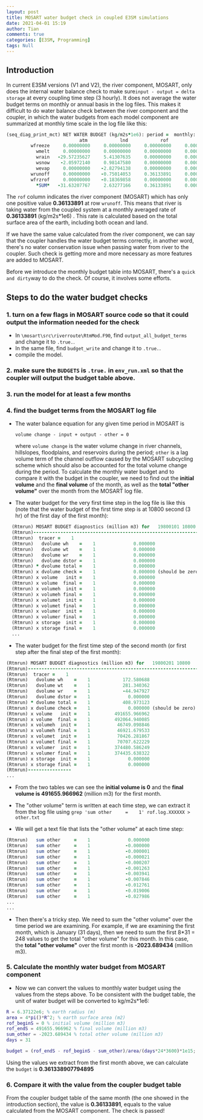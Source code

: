 ```yaml
---
layout: post
title: MOSART water budget check in coupled E3SM simulations
date: 2021-04-01 15:19
author: Tian
comments: true
categories: [E3SM, Programming]
tags: Null
---
```

## Introduction

In current E3SM versions (V1 and V2), the river component, MOSART, only does the internal water balance check to make sure`input - output = delta storage` at every coupling time step (3 hourly). It does not average the water budget terms on monthly or annual basis in the log files. This makes it difficult to do water balance check between the river component and the coupler, in which the water budgets from each model component are summarized at monthly time scale in the log file like this:

```fortran
(seq_diag_print_mct) NET WATER BUDGET (kg/m2s*1e6): period =  monthly: date =  19800201     0
                           atm            lnd            rof            ocn         ice nh         ice sh            glc        *SUM*  
         wfreeze     0.00000000     0.00000000     0.00000000     0.00000000     0.00000000     0.00000000     0.00000000     0.00000000
           wmelt     0.00000000     0.00000000     0.00000000     0.00000000     0.00000000     0.00000000     0.00000000     0.00000000
           wrain   -29.57235627     5.41307635     0.00000000     0.00000000     0.00000000     0.00000000     0.00000000   -24.15927992
           wsnow    -2.05972140     0.98147580     0.00000000     0.00000000     0.00000000     0.00000000     0.00000000    -1.07824559
           wevap     0.00000000    -2.82794138     0.00000000     0.00000000     0.00000000     0.00000000     0.00000000    -2.82794138
         wrunoff     0.00000000    -0.75014053     0.36133891     0.00000000     0.00000000     0.00000000     0.00000000    -0.38880162
         wfrzrof     0.00000000    -0.18369858     0.00000000     0.00000000     0.00000000     0.00000000     0.00000000    -0.18369858
           *SUM*   -31.63207767     2.63277166     0.36133891     0.00000000     0.00000000     0.00000000     0.00000000   -28.63796710
```

The `rof` column indicates the river component (MOSART) which has only one positive value **0.36133891** at row `wrunoff`. This means that river is taking water from the coupled system at a monthly averaged rate of **0.36133891** (kg/m2s*1e6)  . This rate is calculated based on the total surface area of the earth, including both ocean and land. 

If we have the same value calculated from the river component, we can say that the coupler handles the water budget terms correctly, in another word, there's no water conservation issue when passing water from river to the coupler. Such check is getting more and more necessary as more features are added to MOSART.

Before we introduce the monthly budget table into MOSART, there's a `quick and dirty`way to do the check. Of course, it involves some efforts.  

## Steps to do the water budget checks

### 1. turn on a few flags in MOSART source code so that it could output the information needed for the check

- In `\mosart\src\riverroute\RtmMod.F90`, find `output_all_budget_terms` and change it to `.true.`.
- In the same file, find `budget_write` and change it to `.true.`.
- compile the model.

### 2. make sure the `BUDGETS` is `.true.` in `env_run.xml` so that the coupler will output the budget table above.

### 3. run the model for at least a few months

### 4. find the budget terms from the MOSART log file

- The water balance equation for any given time period in MOSART is

  `volume change - input + output - other = 0`

  where `volume change` is the water volume change in river channels, hillslopes, floodplains, and reservoirs during the period; `other` is a lag volume term of the channel outflow caused by the MOSART subcycling scheme which should also be accounted for the total volume change during the period. To calculate the monthly water budget and to compare it with the budget in the coupler, we need to find out the **initial volume** and the **final volume** of the month, as well as the **total "other volume"** over the month from the MOSART log file.

- The water budget for the very first time step in the log file is like this (note that the water budget of the first time step is at 10800 second (3 hr) of the first day of the first month):
```fortran
  (Rtmrun) MOSART BUDGET diagnostics (million m3) for   19800101 10800
  (Rtmrun)-----------------------------------------------------------------
  (Rtmrun)  tracer =    1
  (Rtmrun)   dvolume wh    =    1              0.000000
  (Rtmrun)   dvolume wt    =    1              0.000000
  (Rtmrun)   dvolume wr    =    1              0.000000
  (Rtmrun)   dvolume dstor =    1              0.000000
  (Rtmrun) * dvolume total =    1              0.000000
  (Rtmrun) x dvolume check =    1              0.000000 (should be zero)
  (Rtmrun) x volume   init =    1              0.000000
  (Rtmrun) x volume  final =    1              0.000000
  (Rtmrun) x volumeh  init =    1              0.000000
  (Rtmrun) x volumeh final =    1              0.000000
  (Rtmrun) x volumet  init =    1              0.000000
  (Rtmrun) x volumet final =    1              0.000000
  (Rtmrun) x volumer  init =    1              0.000000
  (Rtmrun) x volumer final =    1              0.000000
  (Rtmrun) x storage  init =    1              0.000000
  (Rtmrun) x storage final =    1              0.000000
  ...
```
- The water budget for the first time step of the second month (or first step after the final step of the first month):
```fortran
(Rtmrun) MOSART BUDGET diagnostics (million m3) for   19800201 10800
(Rtmrun)-----------------------------------------------------------------
(Rtmrun)  tracer =    1
(Rtmrun)   dvolume wh    =    1            172.580688
(Rtmrun)   dvolume wt    =    1            281.340362
(Rtmrun)   dvolume wr    =    1            -44.947927
(Rtmrun)   dvolume dstor =    1              0.000000
(Rtmrun) * dvolume total =    1            408.973123
(Rtmrun) x dvolume check =    1              0.000000 (should be zero)
(Rtmrun) x volume   init =    1         491655.966962
(Rtmrun) x volume  final =    1         492064.940085
(Rtmrun) x volumeh  init =    1          46749.098846
(Rtmrun) x volumeh final =    1          46921.679533
(Rtmrun) x volumet  init =    1          70426.281867
(Rtmrun) x volumet final =    1          70707.622229
(Rtmrun) x volumer  init =    1         374480.586249
(Rtmrun) x volumer final =    1         374435.638322
(Rtmrun) x storage  init =    1              0.000000
(Rtmrun) x storage final =    1              0.000000
(Rtmrun)----------------
...
```
- From the two tables we can see the **initial volume is 0** and the **final volume is 491655.966962** (million m3) for the first month.

-  The "other volume" term is written at each time step, we can extract it from the log file using 
  `grep 'sum other     =    1' rof.log.XXXXXX > other.txt`

- We will get a text file that lists the "other volume" at each time step:
 ```fortran
(Rtmrun)   sum other     =    1              0.000000
(Rtmrun)   sum other     =    1             -0.000000
(Rtmrun)   sum other     =    1             -0.000001
(Rtmrun)   sum other     =    1             -0.000021
(Rtmrun)   sum other     =    1             -0.000207
(Rtmrun)   sum other     =    1             -0.001263
(Rtmrun)   sum other     =    1             -0.003941
(Rtmrun)   sum other     =    1             -0.007846
(Rtmrun)   sum other     =    1             -0.012761
(Rtmrun)   sum other     =    1             -0.019006
(Rtmrun)   sum other     =    1             -0.027986
...
...
 ```
- Then there's a tricky step. We need to sum the "other volume" over the time period we are examining. For example, if we are examining the first month, which is  January (31 days), then we need to sum the first 8*31 = 248 values to get the total "other volume" for this month.  In this case, the **total "other volume"** over the first month is **-2023.689434** (million m3).

### 5. Calculate the monthly water budget from MOSART component
- Now we can convert the values to monthly water budget using the values from the steps above. To be consistent with the budget table, the unit of water budget will be converted to kg/m2s*1e6:

```matlab
R = 6.37122e6; % earth radius (m)
area = 4*pi()*R^2; % earth surface area (m2)
rof_beginS = 0 % initial volume (million m3)
rof_endS = 491655.966962 % final volume (million m3)
sum_other = -2023.689434 % total other volume (million m3)
days = 31 

budget = (rof_endS - rof_beginS - sum_other)/area/(days*24*3600)*1e15; % kg/m2s*1e6
```

  Using the values we extract from the first month above, we can calculate the `budget` is **0.361338907794895**

### 6. Compare it with the value from the coupler budget table

From the coupler budget table of the same month (the one showed in the introduction section), the value is  **0.36133891**, equals to the value calculated from the MOSART component. The check is passed!


